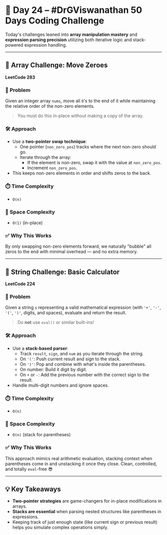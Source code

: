 # 🚀 Day 24 – #DrGViswanathan 50 Days Coding Challenge

Today's challenges leaned into **array manipulation mastery** and **expression parsing precision** utilizing  both iterative logic and stack-powered expression handling. 

---

## 💫 Array Challenge: Move Zeroes  
**LeetCode 283**

### 🧩 Problem  
Given an integer array `nums`, move all `0`'s to the end of it while maintaining the relative order of the non-zero elements.

> You must do this in-place without making a copy of the array.

### 🛠️ Approach  
- Use a **two-pointer swap technique**:
  - One pointer (`non_zero_pos`) tracks where the next non-zero should go.
  - Iterate through the array:
    - If the element is non-zero, swap it with the value at `non_zero_pos`.
    - Increment `non_zero_pos`.
- This keeps non-zero elements in order and shifts zeros to the back.

### ⏱️ Time Complexity  
- `O(n)`

### 💾 Space Complexity  
- `O(1)` (in-place)

### ✅ Why This Works  
By only swapping non-zero elements forward, we naturally "bubble" all zeros to the end with minimal overhead — and no extra memory.

---

## 💫 String Challenge: Basic Calculator  
**LeetCode 224**

### 🧩 Problem  
Given a string `s` representing a valid mathematical expression (with `'+'`, `'-'`, `'('`, `')'`, digits, and spaces), evaluate and return the result.  

> Do **not** use `eval()` or similar built-ins!

### 🛠️ Approach  
- Use a **stack-based parser**:
  - Track `result`, `sign`, and `num` as you iterate through the string.
  - On `'('`: Push current result and sign to the stack.
  - On `')'`: Pop and combine with what's inside the parentheses.
  - On number: Build it digit by digit.
  - On `+` or `-`: Add the previous number with the correct sign to the result.
- Handle multi-digit numbers and ignore spaces.

### ⏱️ Time Complexity  
- `O(n)`

### 💾 Space Complexity  
- `O(n)` (stack for parentheses)

### ✅ Why This Works  
This approach mimics real arithmetic evaluation, stacking context when parentheses come in and unstacking it once they close. Clean, controlled, and totally `eval`-free 😎

---

## 💡 Key Takeaways

-  **Two-pointer strategies** are game-changers for in-place modifications in arrays.
-  **Stacks are essential** when parsing nested structures like parentheses in expressions.
-  Keeping track of just enough state (like current sign or previous result) helps you simulate complex operations simply.


